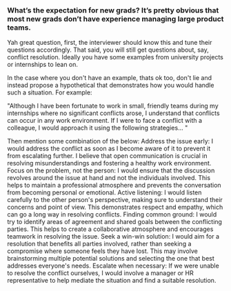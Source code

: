 
### What’s the expectation for new grads? It’s pretty obvious that most new grads don’t have experience managing large product teams.

Yah great question, first, the interviewer should know this and tune their questions accordingly. That said, you will still get questions about, say, conflict resolution. Ideally you have some examples from university projects or internships to lean on.

In the case where you don't have an example, thats ok too, don't lie and instead propose a hypothetical that demonstrates how you would handle such a situation. For example:

"Although I have been fortunate to work in small, friendly teams during my internships where no significant conflicts arose, I understand that conflicts can occur in any work environment. If I were to face a conflict with a colleague, I would approach it using the following strategies... "

Then mention some combination of the below:
Address the issue early: I would address the conflict as soon as I become aware of it to prevent it from escalating further. I believe that open communication is crucial in resolving misunderstandings and fostering a healthy work environment.
Focus on the problem, not the person: I would ensure that the discussion revolves around the issue at hand and not the individuals involved. This helps to maintain a professional atmosphere and prevents the conversation from becoming personal or emotional.
Active listening: I would listen carefully to the other person's perspective, making sure to understand their concerns and point of view. This demonstrates respect and empathy, which can go a long way in resolving conflicts.
Finding common ground: I would try to identify areas of agreement and shared goals between the conflicting parties. This helps to create a collaborative atmosphere and encourages teamwork in resolving the issue.
Seek a win-win solution: I would aim for a resolution that benefits all parties involved, rather than seeking a compromise where someone feels they have lost. This may involve brainstorming multiple potential solutions and selecting the one that best addresses everyone's needs.
Escalate when necessary: If we were unable to resolve the conflict ourselves, I would involve a manager or HR representative to help mediate the situation and find a suitable resolution.